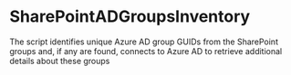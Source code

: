 # SharePointADGroupsInventory
 The script identifies unique Azure AD group GUIDs from the SharePoint groups and, if any are found, connects to Azure AD to retrieve additional details about these groups
